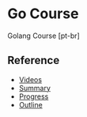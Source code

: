 # Go Course

Golang Course [pt-br]

## Reference

* [Videos](https://www.youtube.com/c/AprendaGo)
* [Summary](docs/summary.md)
* [Progress](docs/progress.md)
* [Outline](docs/outline.md)
